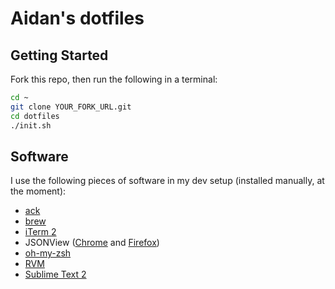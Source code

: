 # Aidan's dotfiles

## Getting Started

Fork this repo, then run the following in a terminal:

```bash
cd ~
git clone YOUR_FORK_URL.git
cd dotfiles
./init.sh
```

## Software

I use the following pieces of software in my dev setup (installed manually, at the moment):

* [ack](http://betterthangrep.com/)
* [brew](http://mxcl.github.com/homebrew/)
* [iTerm 2](http://www.iterm2.com/#/section/home)
* JSONView ([Chrome](https://chrome.google.com/webstore/detail/jsonview/chklaanhfefbnpoihckbnefhakgolnmc) and [Firefox](https://addons.mozilla.org/en-US/firefox/addon/jsonview/))
* [oh-my-zsh](https://github.com/robbyrussell/oh-my-zsh)
* [RVM](https://rvm.io/)
* [Sublime Text 2](http://www.sublimetext.com/)
